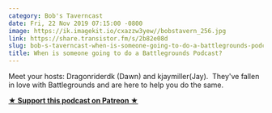 ```yaml
---
category: Bob's Taverncast
date: Fri, 22 Nov 2019 07:15:00 -0800
image: https://ik.imagekit.io/cxazzw3yew//bobstavern_256.jpg
link: https://share.transistor.fm/s/2b82e08d
slug: bob-s-taverncast-when-is-someone-going-to-do-a-battlegrounds-podcast
title: When is someone going to do a Battlegrounds Podcast?
---
```


<p>Meet your hosts: Dragonriderdk (Dawn) and kjaymiller(Jay).  They've fallen in love with Battlegrounds and are here to help you do the same.</p><p><strong><a href="http://patreon.bobstavern.pub" rel="payment" title="★ Support this podcast on Patreon ★">★ Support this podcast on Patreon ★</a></strong></p>